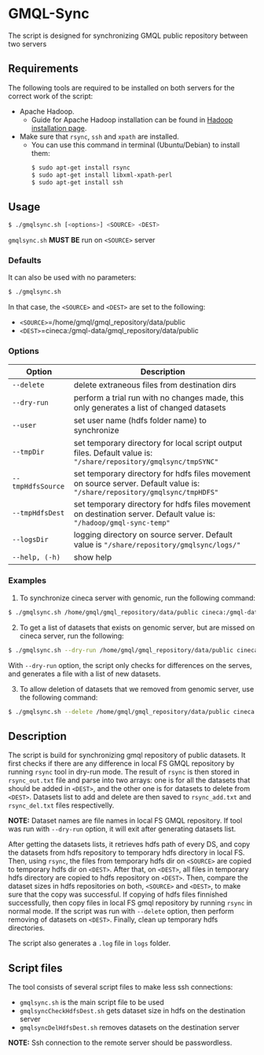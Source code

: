 # GMQL-Sync
The script is designed for synchronizing GMQL public repository between two servers

## Requirements
The following tools are required to be installed on both servers for the correct work of the script:
   - Apache Hadoop.
      - Guide for Apache Hadoop installation can be found in [Hadoop installation page](https://hadoop.apache.org/docs/stable/hadoop-project-dist/hadoop-common/SingleCluster.html).
   - Make sure that `rsync`, `ssh` and `xpath` are installed.
      - You can use this command in terminal (Ubuntu/Debian) to install them:
          ```sh
         $ sudo apt-get install rsync
         $ sudo apt-get install libxml-xpath-perl
         $ sudo apt-get install ssh
         ```
## Usage
```sh
$ ./gmqlsync.sh [<options>] <SOURCE> <DEST>
```
`gmqlsync.sh` **MUST BE** run on `<SOURCE>` server
   
### Defaults
It can also be used with no parameters:
   ```sh 
   $ ./gmqlsync.sh
   ```
In that case, the `<SOURCE>` and `<DEST>` are set to the following:
  - `<SOURCE>`=/home/gmql/gmql_repository/data/public
  - `<DEST>`=cineca:/gmql-data/gmql_repository/data/public

### Options
| Option            | Description |
|-------------------|-------------|
|  `--delete`       | delete extraneous files from destination dirs|
|  `--dry-run`      | perform a trial run with no changes made, this only generates a list of changed datasets|
|  `--user`         | set user name (hdfs folder name) to synchronize|
|  `--tmpDir`       | set temporary directory for local script output files. Default value is: <br/> `"/share/repository/gmqlsync/tmpSYNC"`|
|  `--tmpHdfsSource`| set temporary directory for hdfs files movement on source server. Default value is: <br/> `"/share/repository/gmqlsync/tmpHDFS"`|
|  `--tmpHdfsDest`  | set temporary directory for hdfs files movement on destination server. Default value is: <br/> `"/hadoop/gmql-sync-temp"`|
|  `--logsDir`      | logging directory on source server. Default value is  `"/share/repository/gmqlsync/logs/"`|
|  `--help, (-h)`   | show help|

### Examples

1. To synchronize cineca server with genomic, run the following command:
```sh
$ ./gmqlsync.sh /home/gmql/gmql_repository/data/public cineca:/gmql-data/gmql_repository/data/public
```
2. To get a list of datasets that exists on genomic server, but are missed on cineca server, run the following:
```sh
$ ./gmqlsync.sh --dry-run /home/gmql/gmql_repository/data/public cineca:/gmql-data/gmql_repository/data/public
```
   With `--dry-run` option, the script only checks for differences on the serves, and generates a file with a list of new     datasets.

3. To allow deletion of datasets that we removed from genomic server, use the following command:
```sh
$ ./gmqlsync.sh --delete /home/gmql/gmql_repository/data/public cineca:/gmql-data/gmql_repository/data/public
```

## Description
The script is build for synchronizing gmql repository of public datasets.
It first checks if there are any difference in local FS GMQL repository by running `rsync` tool in dry-run mode.
The result of `rsync` is then stored in `rsync_out.txt` file and parse into two arrays: one is for all the datasets that should be added in `<DEST>`, and the other one is for datasets to delete from `<DEST>`. Datasets list to add and delete are then saved to `rsync_add.txt` and `rsync_del.txt` files respectivelly.

**NOTE:** Dataset names are file names in local FS GMQL repository. If tool was run with `--dry-run` option, it will exit after generating datasets list.

After getting the datasets lists, it retrieves hdfs path of every DS, and copy the datasets from hdfs repository to temporary hdfs directory in local FS.
Then, using `rsync`, the files from temporary hdfs dir on `<SOURCE>` are copied to temporary hdfs dir on `<DEST>`.
After that, on `<DEST>`, all files in temporary hdfs directory are copied to hdfs repository on `<DEST>`.
Then, compare the dataset sizes in hdfs repositories on both, `<SOURCE>` and `<DEST>`, to make sure that the copy was successful.
If copying of hdfs files finnished successfully, then copy files in local FS gmql repository by running `rsync` in normal mode.
If the script was run with `--delete` option, then perform removing of datasets on `<DEST>`.
Finally, clean up temporary hdfs directories.

The script also generates a `.log` file in `logs` folder.

## Script files
The tool consists of several script files to make less ssh connections:
- `gmqlsync.sh` is the main script file to be used
- `gmqlsyncCheckHdfsDest.sh` gets dataset size in hdfs on the destination server
- `gmqlsyncDelHdfsDest.sh` removes datasets on the destination server

**NOTE:** Ssh connection to the remote server should be passwordless.


